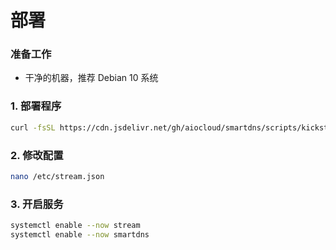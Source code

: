 # 部署
### 准备工作
- 干净的机器，推荐 Debian 10 系统

### 1. 部署程序
```bash
curl -fsSL https://cdn.jsdelivr.net/gh/aiocloud/smartdns/scripts/kickstart.sh | bash
```

### 2. 修改配置
```bash
nano /etc/stream.json
```

### 3. 开启服务
```bash
systemctl enable --now stream
systemctl enable --now smartdns
```
